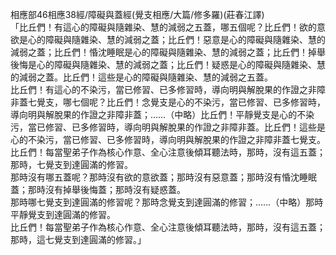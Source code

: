相應部46相應38經/障礙與蓋經(覺支相應/大篇/修多羅)(莊春江譯)  
「比丘們！有這心的障礙與隨雜染、慧的減弱之五蓋，哪五個呢？比丘們！欲的意欲是心的障礙與隨雜染、慧的減弱之蓋；比丘們！惡意是心的障礙與隨雜染、慧的減弱之蓋；比丘們！惛沈睡眠是心的障礙與隨雜染、慧的減弱之蓋；比丘們！掉舉後悔是心的障礙與隨雜染、慧的減弱之蓋；比丘們！疑惑是心的障礙與隨雜染、慧的減弱之蓋。比丘們！這些是心的障礙與隨雜染、慧的減弱之五蓋。  
比丘們！有這心的不染污，當已修習、已多修習時，導向明與解脫果的作證之非障非蓋七覺支，哪七個呢？比丘們！念覺支是心的不染污，當已修習、已多修習時，導向明與解脫果的作證之非障非蓋；……（中略）比丘們！平靜覺支是心的不染污，當已修習、已多修習時，導向明與解脫果的作證之非障非蓋。比丘們！這些是心的不染污，當已修習、已多修習時，導向明與解脫果的作證之非障非蓋七覺支。  
比丘們！每當聖弟子作為核心作意、全心注意後傾耳聽法時，那時，沒有這五蓋；那時，七覺支到達圓滿的修習。  
那時沒有哪五蓋呢？那時沒有欲的意欲蓋；那時沒有惡意蓋；那時沒有惛沈睡眠蓋；那時沒有掉舉後悔蓋；那時沒有疑惑蓋。  
那時哪七覺支到達圓滿的修習呢？那時念覺支到達圓滿的修習；……（中略）那時平靜覺支到達圓滿的修習。  
比丘們！每當聖弟子作為核心作意、全心注意後傾耳聽法時，那時，沒有這五蓋；那時，這七覺支到達圓滿的修習。」  
  
  

